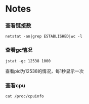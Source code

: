 # Notes
### 查看链接数
```shell
netstat -an|grep ESTABLISHED|wc -l
```
### 查看gc情况
```shell
jstat -gc 12538 1000
```
查看pid为12538的情况，每1秒显示一次
### 查看cpu
```shell
cat /proc/cpuinfo
```
